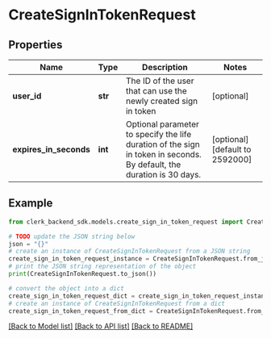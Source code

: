 # CreateSignInTokenRequest


## Properties

Name | Type | Description | Notes
------------ | ------------- | ------------- | -------------
**user_id** | **str** | The ID of the user that can use the newly created sign in token | [optional] 
**expires_in_seconds** | **int** | Optional parameter to specify the life duration of the sign in token in seconds. By default, the duration is 30 days. | [optional] [default to 2592000]

## Example

```python
from clerk_backend_sdk.models.create_sign_in_token_request import CreateSignInTokenRequest

# TODO update the JSON string below
json = "{}"
# create an instance of CreateSignInTokenRequest from a JSON string
create_sign_in_token_request_instance = CreateSignInTokenRequest.from_json(json)
# print the JSON string representation of the object
print(CreateSignInTokenRequest.to_json())

# convert the object into a dict
create_sign_in_token_request_dict = create_sign_in_token_request_instance.to_dict()
# create an instance of CreateSignInTokenRequest from a dict
create_sign_in_token_request_from_dict = CreateSignInTokenRequest.from_dict(create_sign_in_token_request_dict)
```
[[Back to Model list]](../README.md#documentation-for-models) [[Back to API list]](../README.md#documentation-for-api-endpoints) [[Back to README]](../README.md)


